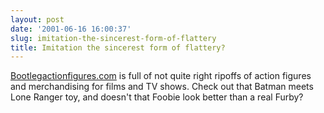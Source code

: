 ```yaml
---
layout: post
date: '2001-06-16 16:00:37'
slug: imitation-the-sincerest-form-of-flattery
title: Imitation the sincerest form of flattery?
---
```


[Bootlegactionfigures.com](http://www.bootlegactionfigures.com/) is full of not quite right ripoffs of action figures and merchandising for films and TV shows. Check out that Batman meets Lone Ranger toy, and doesn't that Foobie look better than a real Furby?